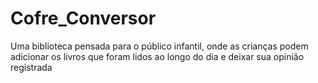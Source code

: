 # Cofre_Conversor
Uma biblioteca pensada para o público infantil, onde as crianças podem adicionar os livros que foram lidos ao longo do dia e deixar sua opinião registrada 
